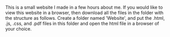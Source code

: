 This is a small website I made in a few hours about me. If you would like to view this 
website in a browser, then download all the files in the folder with the structure as follows.
Create a folder named 'Website', and put the .html, .js, .css, and .pdf files in this folder and 
open the html file in a browser of your choice.
